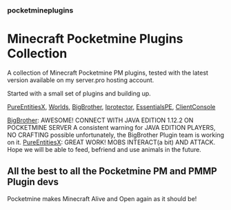 ### pocketmineplugins

# Minecraft Pocketmine Plugins Collection

A collection of Minecraft Pocketmine PM plugins, tested with the latest version available on my server.pro hosting account.

Started with a small set of plugins and building up.  

[PureEntitiesX](https://github.com/RevivalPMMP/PureEntitiesX/issues), [Worlds](https://github.com/survanetwork/Worlds/issues), [BigBrother](https://github.com/BigBrotherTeam/BigBrother/issues), [Iprotector](https://github.com/DerddyDert/iProtector-v4.0/network), [EssentialsPE](https://github.com/LegendOfMCPE/EssentialsPE), [ClientConsole](https://github.com/dktapps/ClientConsole)

[BigBrother](https://github.com/BigBrotherTeam/BigBrother): AWESOME! CONNECT WITH JAVA EDITION 1.12.2 ON POCKETMINE SERVER
A consistent warning for JAVA EDITION PLAYERS, NO CRAFTING possible unfortunately, the BigBrother Plugin team is working on it. 
[PureEntitiesX](https://github.com/RevivalPMMP/PureEntitiesX/issues): GREAT WORK! MOBS INTERACT(a bit) AND ATTACK.
Hope we will be able to feed, befriend and use animals in the future. 

## All the best to all the Pocketmine PM and PMMP Plugin devs
Pocketmine makes Minecraft Alive and Open again as it should be!
 
